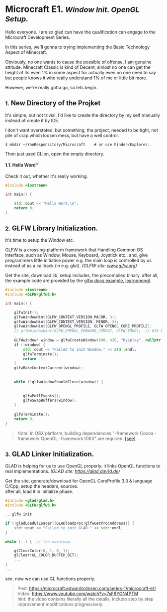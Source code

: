 
# Microcraft E1. <small>_Window Init. OpenGL Setup._</small>

Hello everyone. I am so glad can have the qualification can engage to the 
Microcraft Development Series.

In this series, we'll gonna to trying implementing the Basic Technology 
Aspect of Minecraft.

Obviously, no one wants to cause the possible of offense, I am genuine
attitude. Minecraft Classic is kind of Decent, almost no one can get the 
height of its even 1% in some aspect for actually even no one need to say
but people knows it who really understand 1% of mc or little bit more.

However, we're really gotta go, so lets begin.

## <small>1.</small> New Directory of the Projket

It's simple, but not trivial. I'd like to create the directory by my self 
manually instead of create it by IDE.

I don't want overstated, but something, the project, needed to be tight,
not pile of crap which loosen mess, but have a well control.

```shell
$ mkdir ~/YouResponsitory/Microcraft    # or use Finder/Explorer..
```

Then just used CLion, open the empty directory.

#### 1.1. Hello Word™

Check it out, whether it's really working.

```cpp
#include <iostream>

int main() {

    std::cout << "Hello Word.\n";
    return 0;
}
```

## <small>2.</small> GLFW Library Initialization.

It's time to setup the Window etc. 

GLFW is a crossing-platform framework that Handling Common OS Interface, such as
Window, Mouse, Keyboard, Joystick etc.. and, give programmers little initiative
power e.g. the main loop is controlled by us instead of as a callback (in e.g. glut).
_(GLFW site: www.glfw.org)_

Get the site, download lib, setup includes, the precompiled binary. after all, the 
example code are provided by the 
[glfw docs example](https://www.glfw.org/documentation.html#example-code), 
[learnopengl](https://learnopengl.com/Getting-started/Hello-Window).

```cpp
#include <iostream>
#include <GLFW/glfw3.h>

int main() {

    glfwInit();
    glfwWindowHint(GLFW_CONTEXT_VERSION_MAJOR, 3);
    glfwWindowHint(GLFW_CONTEXT_VERSION, MINOR, 3);
    glfwWindowHint(GLFW_OPENGL_PROFILE, GLFW_OPENGL_CORE_PROFILE);
    // glfwWindowHint(GLFW_OPENGL_FORWARD_COMPAT, GLFW_TRUE);  // OSX Required.
    
    GLFWwindow* window = glfwCreateWindow(600, 420, "Dysplay", nullptr, nullptr);
    if (!window) {
        std::cout << "Failed to init Window." << std::endl;
        glfwTerminate();
        return -1;
    }
    glfwMakeContextCurrent(window);
    
    
    while (!glfwWindowShouldClose(window)) {
    
        
        glfwPollEvents();
        glfwSwapBuffers(window);
    }
    
    glfwTerminate();
    return 0;
}
```

> Note: In OSX platform, building dependencies "-framework Cocoa -framework OpenGL -framework IOKit" are required. [[see]](https://www.glfw.org/docs/latest/build.html#build_link_osx)


## <small>3.</small> GLAD Linker Initialization.

GLAD is helping for us to use OpenGL properly. it links OpenGL functions to real implementations. 
_(GLAD site: https://glad.dav1d.de)_

Get the site, generate/download for OpenGL CoreProfile 3.3 & language C/Cpp, setup the headers, sources.  
after all, load it in initialize phase.

```cpp
#include <glad/glad.h>
#include <GLFW/glfw3.h>

...glfw init

if (!gladLoadGlLoader((GLADloadproc)glfwGetProcAddress)) {
    std::cout << "Failed to init GLAD." << std::endl;   
}

while (..) {  // the mainloop.

    glClearColor(0, 1, 0, 1);
    glClear(GL_COLOR_BUFFER_BIT);
    ...
}
...
```

see. now we can use GL functions properly.





> Post: https://microcraft.edwardrolinsen.com/series-1/microcraft-e1/  
> Video: https://www.youtube.com/watch?v=7sF6YGN4PTM  
> hint: the video contains literally all the details, include step by step
> improvement modifications progressively. 